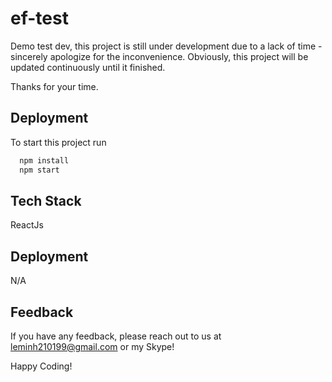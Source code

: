 # ef-test

Demo test dev, this project is still under development due to a lack of time - sincerely apologize for the inconvenience. Obviously, this project will be updated continuously until it finished.

Thanks for your time.

## Deployment

To start this project run

```bash
  npm install
  npm start
```

## Tech Stack

ReactJs

## Deployment

N/A

## Feedback

If you have any feedback, please reach out to us at leminh210199@gmail.com or my Skype!

Happy Coding!

